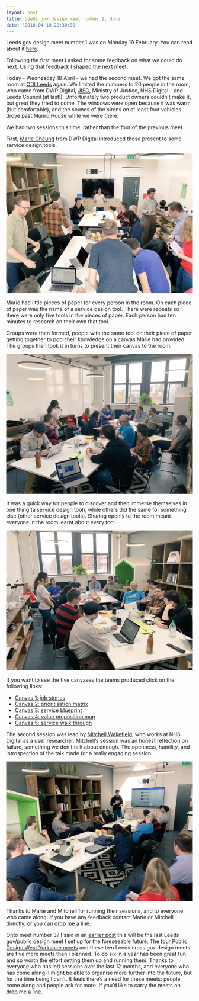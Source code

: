 ```yaml
---
layout: post
title: Leeds gov design meet number 2, done
date: '2018-04-18 22:30:00'
---
```

Leeds gov design meet number 1 was on Monday 19 February. You can read about it [here](/leeds-gov-design-1-done/).

Following the first meet I asked for some feedback on what we could do next. Using that feedback I shaped the next meet.

Today - Wednesday 18 April - we had the second meet. We got the same room at [ODI Leeds](//odileeds.org) again. We limited the numbers to 20 people in the room, who came from DWP Digital, [JISC](//jisc.ac.uk), Ministry of Justice, NHS Digital – and Leeds Council (at last!). Unfortunately two product owners couldn’t make it, but great they tried to come. The windows were open because it was warm (but comfortable), and the sounds of the sirens on at least four vehicles drove past Munro House while we were there.

We had two sessions this time, rather than the four of the previous meet.

First, [Marie Cheung](//twitter.com/mariecheungsays) from DWP Digital introduced those present to some service design tools.

![A team shows off their canvas](/assets/18-04-18-marie.jpg)

Marie had little pieces of paper for every person in the room. On each piece of paper was the name of a service design tool. There were repeats so there were only five tools in the pieces of paper. Each person had ten minutes to research on their own that tool.

Groups were then formed, people with the same tool on their piece of paper getting together to pool their knowledge on a canvas Marie had provided. The groups then took it in turns to present their canvas to the room.

![A team shows off their canvas](/assets/18-04-18-tools-show-1.jpg)

It was a quick way for people to discover and then immerse themselves in one thing (a service design tool), while others did the same for something else (other service design tools). Sharing openly to the room meant everyone in the room learnt about every tool.

![Another team shows off their canvas](/assets/18-04-18-tools-show-2.jpg)

If you want to see the five canvases the teams produced click on the following links:

* [Canvas 1: job stories](/assets/18-04-18-canvas-1.jpg)
* [Canvas 2: prioritisation matrix](/assets/18-04-18-canvas-2.jpg)
* [Canvas 3: service blueprint](/assets/18-04-18-canvas-3.jpg)
* [Canvas 4: value proposition map](/assets/18-04-18-canvas-4.jpg)
* [Canvas 5: service walk through](/assets/18-04-18-canvas-5.jpg)

The second session was lead by [Mitchell Wakefield](//twitter.com/wakefield00), who works at NHS Digital as a user researcher. Mitchell’s session was an honest reflection on failure, something we don’t talk about enough. The openness, humility, and introspection of the talk made for a really engaging session.

![Mitchell talks to the room](/assets/18-04-18-mitchell.jpg)

Thanks to Marie and Mitchell for running their sessions, and to everyone who came along. If you have any feedback contact Marie or Mitchell directly, or you can [drop me a line](/contact).

Onto meet number 3? I said in an [earlier post](/leeds-cross-gov-design-meet-2/) this will be the last Leeds gov/public design meet I set up for the foreseeable future. The [four Public Design West Yorkshire meets](/this-is-public-design-wy/) and these two Leeds cross gov design meets are five more meets than I planned. To do six in a year has been great fun and so worth the effort setting them up and running them. Thanks to everyone who has led sessions over the last 12 months, and everyone who has come along. I might be able to organise more further into the future, but for the time being I can’t. It feels there’s a need for these meets: people come along and people ask for more. If you’d like to carry the meets on [drop me a line](/contact).

